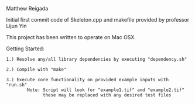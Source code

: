 Matthew Reigada

Initial first commit code of Skeleton.cpp and makefile provided by professor Lijun Yin

This project has been written to operate on Mac OSX.

Getting Started:

    1.) Resolve any/all library dependencies by executing "dependency.sh"

    2.) Compile with "make"

    3.) Execute core functionality on provided example inputs with "run.sh"
            Note: Script will look for "example1.tif" and "example2.tif"
                  these may be replaced with any desired test files


